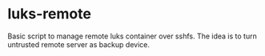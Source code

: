luks-remote
===========

Basic script to manage remote luks container over sshfs. The idea is to turn untrusted remote server as backup device.
